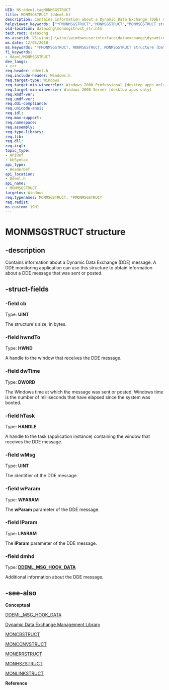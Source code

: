 ```yaml
---
UID: NS:ddeml.tagMONMSGSTRUCT
title: MONMSGSTRUCT (ddeml.h)
description: Contains information about a Dynamic Data Exchange (DDE) message. A DDE monitoring application can use this structure to obtain information about a DDE message that was sent or posted.
helpviewer_keywords: ["*PMONMSGSTRUCT","MONMSGSTRUCT","MONMSGSTRUCT structure [Data Exchange]","PMONMSGSTRUCT","PMONMSGSTRUCT structure pointer [Data Exchange]","_win32_MONMSGSTRUCT_str","_win32_monmsgstruct_str_cpp","dataxchg.monmsgstruct_str","ddeml/MONMSGSTRUCT","ddeml/PMONMSGSTRUCT","winui._win32_monmsgstruct_str"]
old-location: dataxchg\monmsgstruct_str.htm
tech.root: dataxchg
ms.assetid: VS|winui|~\winui\windowsuserinterface\dataexchange\dynamicdataexchangemanagementlibrary\dynamicdataexchangemanagementreference\dynamicdataexchangemanagementstructures\monmsgstruct.htm
ms.date: 12/05/2018
ms.keywords: '*PMONMSGSTRUCT, MONMSGSTRUCT, MONMSGSTRUCT structure [Data Exchange], PMONMSGSTRUCT, PMONMSGSTRUCT structure pointer [Data Exchange], _win32_MONMSGSTRUCT_str, _win32_monmsgstruct_str_cpp, dataxchg.monmsgstruct_str, ddeml/MONMSGSTRUCT, ddeml/PMONMSGSTRUCT, winui._win32_monmsgstruct_str'
f1_keywords:
- ddeml/MONMSGSTRUCT
dev_langs:
- c++
req.header: ddeml.h
req.include-header: Windows.h
req.target-type: Windows
req.target-min-winverclnt: Windows 2000 Professional [desktop apps only]
req.target-min-winversvr: Windows 2000 Server [desktop apps only]
req.kmdf-ver: 
req.umdf-ver: 
req.ddi-compliance: 
req.unicode-ansi: 
req.idl: 
req.max-support: 
req.namespace: 
req.assembly: 
req.type-library: 
req.lib: 
req.dll: 
req.irql: 
topic_type:
- APIRef
- kbSyntax
api_type:
- HeaderDef
api_location:
- Ddeml.h
api_name:
- MONMSGSTRUCT
targetos: Windows
req.typenames: MONMSGSTRUCT, *PMONMSGSTRUCT
req.redist: 
ms.custom: 19H1
---
```


# MONMSGSTRUCT structure


## -description


Contains information about a Dynamic Data Exchange (DDE) message. A DDE monitoring application can use this structure to obtain information about a DDE message that was sent or posted. 


## -struct-fields




### -field cb

Type: <b>UINT</b>

The structure's size, in bytes. 


### -field hwndTo

Type: <b>HWND</b>

A handle to the window that receives the DDE message. 


### -field dwTime

Type: <b>DWORD</b>

The Windows time at which the message was sent or posted. Windows time is the number of milliseconds that have elapsed since the system was booted. 


### -field hTask

Type: <b>HANDLE</b>

A handle to the task (application instance) containing the window that receives the DDE message. 


### -field wMsg

Type: <b>UINT</b>

The identifier of the DDE message. 


### -field wParam

Type: <b>WPARAM</b>

The <b>wParam</b> parameter of the DDE message. 


### -field lParam

Type: <b>LPARAM</b>

The <b>lParam</b> parameter of the DDE message. 


### -field dmhd

Type: <b><a href="https://docs.microsoft.com/windows/desktop/api/ddeml/ns-ddeml-ddeml_msg_hook_data">DDEML_MSG_HOOK_DATA</a></b>

Additional information about the DDE message. 


## -see-also




<b>Conceptual</b>



<a href="https://docs.microsoft.com/windows/desktop/api/ddeml/ns-ddeml-ddeml_msg_hook_data">DDEML_MSG_HOOK_DATA</a>



<a href="https://docs.microsoft.com/windows/desktop/dataxchg/dynamic-data-exchange-management-library">Dynamic Data Exchange Management Library</a>



<a href="https://docs.microsoft.com/windows/desktop/api/ddeml/ns-ddeml-moncbstruct">MONCBSTRUCT</a>



<a href="https://docs.microsoft.com/windows/desktop/api/ddeml/ns-ddeml-monconvstruct">MONCONVSTRUCT</a>



<a href="https://docs.microsoft.com/windows/desktop/api/ddeml/ns-ddeml-monerrstruct">MONERRSTRUCT</a>



<a href="https://docs.microsoft.com/windows/desktop/api/ddeml/ns-ddeml-monhszstructa">MONHSZSTRUCT</a>



<a href="https://docs.microsoft.com/windows/desktop/api/ddeml/ns-ddeml-monlinkstruct">MONLINKSTRUCT</a>



<b>Reference</b>
 

 

